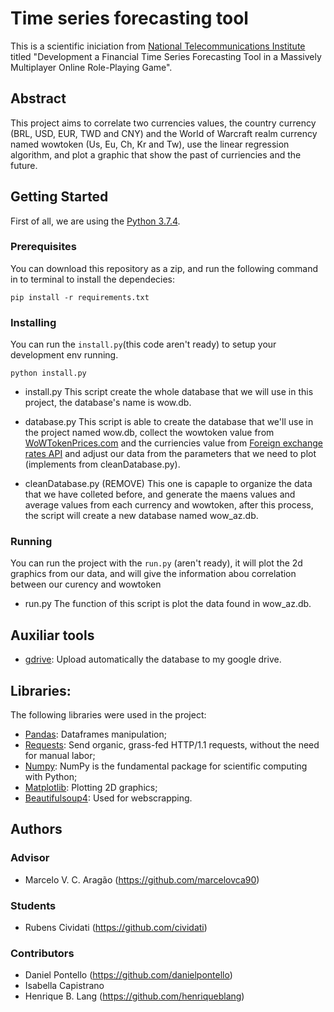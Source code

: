 # Time series forecasting tool
This is a scientific iniciation from [National Telecommunications Institute](inatel.br) titled "Development a Financial Time Series Forecasting Tool in a Massively Multiplayer Online Role-Playing Game".

## Abstract
This project aims to correlate two currencies values, the country currency (BRL, USD, EUR, TWD and CNY) and the World of Warcraft realm currency named wowtoken (Us, Eu, Ch, Kr and Tw), use the linear regression algorithm, and plot a graphic that show the past of curriencies and the future.

## Getting Started
First of all, we are using the [Python 3.7.4](https://www.python.org/downloads/release/python-374/).

### Prerequisites
You can download this repository as a zip, and run the following command in to terminal to install the dependecies:

```pip install -r requirements.txt```
### Installing
You can run the ```install.py```(this code aren't ready) to setup your development env running. 

``` python install.py ```

- install.py
This script create the whole database that we will use in this project, the database's name is wow.db.

- database.py
This script is able to create the database that we'll use in the project named wow.db, collect the wowtoken value from [WoWTokenPrices.com](https://wowtokenprices.com) and the curriencies value from [Foreign exchange rates API](https://exchangeratesapi.io/) and adjust our data from the parameters that we need to plot (implements from cleanDatabase.py).

- cleanDatabase.py (REMOVE)
This one is capaple to organize the data that we have colleted before, and generate the maens values and average values from each currency and wowtoken, after this process, the script will create a new database named wow_az.db.

### Running
You can run the project with the ```run.py``` (aren't ready), it will plot the 2d graphics from our data, and will give the information abou correlation between our curency and wowtoken

- run.py
The function of this script is plot the data found in wow_az.db.

## Auxiliar tools

- [gdrive](https://github.com/prasmussen/gdrive): Upload automatically the database to my google drive.

## Libraries:

The following libraries were used in the project:
- [Pandas](https://pandas.pydata.org): Dataframes manipulation;
- [Requests](https://2.python-requests.org/en/master/): Send organic, grass-fed HTTP/1.1 requests, without the need for manual labor;
- [Numpy](https://www.numpy.org/): NumPy is the fundamental package for scientific computing with Python;
- [Matplotlib](https://matplotlib.org): Plotting 2D  graphics;
- [Beautifulsoup4](https://pypi.org/project/beautifulsoup4/): Used for webscrapping.

## Authors
### Advisor
- Marcelo V. C. Aragão (https://github.com/marcelovca90)

### Students
- Rubens Cividati (https://github.com/cividati)

### Contributors
- Daniel Pontello (https://github.com/danielpontello)
- Isabella Capistrano
- Henrique B. Lang (https://github.com/henriqueblang)
